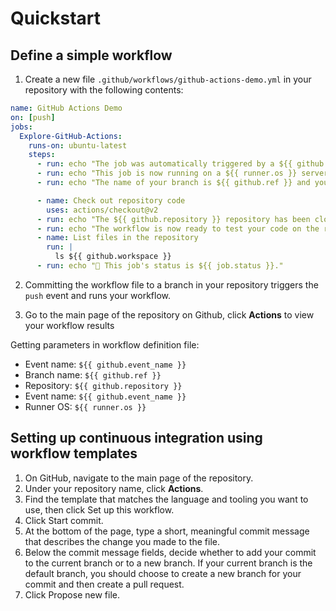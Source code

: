 # Quickstart

## Define a simple workflow

1. Create a new file `.github/workflows/github-actions-demo.yml` in your repository with the following contents:

```yml
name: GitHub Actions Demo
on: [push]
jobs:
  Explore-GitHub-Actions:
    runs-on: ubuntu-latest
    steps:
      - run: echo "The job was automatically triggered by a ${{ github.event_name }} event."
      - run: echo "This job is now running on a ${{ runner.os }} server hosted by GitHub!"
      - run: echo "The name of your branch is ${{ github.ref }} and your repository is ${{ github.repository }}."

      - name: Check out repository code
        uses: actions/checkout@v2
      - run: echo "The ${{ github.repository }} repository has been cloned to the runner."
      - run: echo "The workflow is now ready to test your code on the runner."
      - name: List files in the repository
        run: |
          ls ${{ github.workspace }}
      - run: echo "🍏 This job's status is ${{ job.status }}."
```

2. Committing the workflow file to a branch in your repository triggers the `push` event and runs your workflow.

3. Go to the main page of the repository on Github, click **Actions** to view your workflow results

Getting parameters in workflow definition file:

- Event name: `${{ github.event_name }}`
- Branch name: `${{ github.ref }}`
- Repository: `${{ github.repository }}`
- Event name: `${{ github.event_name }}`
- Runner OS: `${{ runner.os }}`


## Setting up continuous integration using workflow templates

1. On GitHub, navigate to the main page of the repository.
2. Under your repository name, click **Actions**.
3. Find the template that matches the language and tooling you want to use, then click Set up this workflow.
4. Click Start commit.
5. At the bottom of the page, type a short, meaningful commit message that describes the change you made to the file.
6. Below the commit message fields, decide whether to add your commit to the current branch or to a new branch. If your current branch is the default branch, you should choose to create a new branch for your commit and then create a pull request.
7. Click Propose new file.